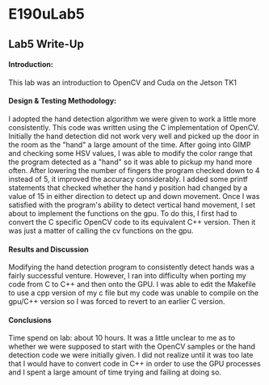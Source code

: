 # E190uLab5
## Lab5 Write-Up
#### Introduction:
This lab was an introduction to OpenCV and Cuda on the Jetson TK1

#### Design & Testing Methodology:
I adopted the hand detection algorithm we were given to work a little more consistently.  This code was written using the C implementation of OpenCV.  Initially the hand detection did not work very well and picked up the door in the room as the "hand" a large amount of the time.  After going into GIMP and checking some HSV values, I was able to modify the color range that the program detected as a "hand" so it was able to pickup my hand more often. After lowering the number of fingers the program checked down to 4 instead of 5, it improved the accuracy considerably.  I added some printf statements that checked whether the hand y position had changed by a value of 15 in either direction to detect up and down movement.  Once I was satisfied with the program's ability to detect vertical hand movement, I set about to implement the functions on the gpu.  To do this, I first had to convert the C specific OpenCV code to its equivalent C++ version.  Then it was just a matter of calling the cv functions on the gpu.



#### Results and Discussion
Modifying the hand detection program to consistently detect hands was a fairly successful venture.  However, I ran into difficulty when porting my code from C to C++ and then onto the GPU.  I was able to edit the Makefile to use a cpp version of my c file but my code was unable to compile on the gpu/C++ version so I was forced to revert to an earlier C version.

#### Conclusions
Time spend on lab: about 10 hours.
It was a little unclear to me as to whether we were supposed to start with the OpenCV samples or the hand detection code we were initially given.  I did not realize until it was too late that I would have to convert code in C++ in order to use the GPU processes and I spent a large amount of time trying and failing at doing so.
